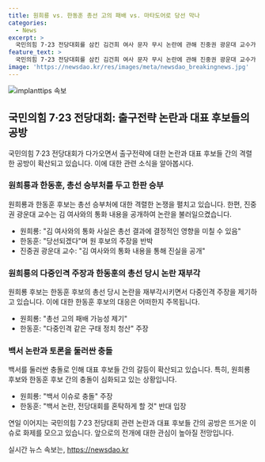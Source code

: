 ```yaml
---
title: 원희룡 vs. 한동훈 총선 고의 패배 vs. 마타도어로 당선 막나
categories:
  - News
excerpt: >
  국민의힘 7·23 전당대회를 삼킨 김건희 여사 문자 무시 논란에 관해 진중권 광운대 교수가 김 여사와 통화 내용을 공개하며 출구가 보이지 않는 진실 공방 지속. 원희룡은 한동훈의 총선 고의 패배 의심 제기, 한동훈은 진 교수의 주장 부인하며 반박. 출구전략 없이 전당대회를 했던 국민의힘 당 대표 후보들의 공방이 진행 중. 이에 원희룡은 총선 승리 절박함을 강조하며 사과를 촉구하고, 한동훈은 다중인격 구태 정치라고 비판하며 참전 중. 
feature_text: >
  국민의힘 7·23 전당대회를 삼킨 김건희 여사 문자 무시 논란에 관해 진중권 광운대 교수가 김 여사와 통화 내용을 공개하며 출구가 보이지 않는 진실 공방 지속. 원희룡은 한동훈의 총선 고의 패배 의심 제기, 한동훈은 진 교수의 주장 부인하며 반박. 출구전략 없이 전당대회를 했던 국민의힘 당 대표 후보들의 공방이 진행 중. 이에 원희룡은 총선 승리 절박함을 강조하며 사과를 촉구하고, 한동훈은 다중인격 구태 정치라고 비판하며 참전 중. 
image: 'https://newsdao.kr/res/images/meta/newsdao_breakingnews.jpg'
---
```


<p><img src="https://newsdao.kr/res/images/meta/newsdao_breakingnews.jpg" alt="implanttips 속보" /></p>

<h2 data-ke-size="size26">국민의힘 7·23 전당대회: 출구전략 논란과 대표 후보들의 공방</h2>

<p data-ke-size="size16">국민의힘 7·23 전당대회가 다가오면서 출구전략에 대한 논란과 대표 후보들 간의 격렬한 공방이 확산되고 있습니다. 이에 대한 관련 소식을 알아봅시다.</p>

<h3>원희룡과 한동훈, 총선 승부처를 두고 한판 승부</h3>

<p data-ke-size="size16">원희룡과 한동훈 후보는 총선 승부처에 대한 격렬한 논쟁을 펼치고 있습니다. 한편, 진중권 광운대 교수는 김 여사와의 통화 내용을 공개하여 논란을 불러일으켰습니다.</p>

<ul>
  <li>원희룡: "김 여사와의 통화 사실은 총선 결과에 결정적인 영향을 미칠 수 있음"</li>
  <li>한동훈: "당선되겠다"며 원 후보의 주장을 반박</li>
  <li>진중권 광운대 교수: "김 여사와의 통화 내용을 통해 진실을 공개" </li>
</ul>

<h3>원희룡의 다중인격 주장과 한동훈의 총선 당시 논란 재부각</h3>

<p data-ke-size="size16">원희룡 후보는 한동훈 후보의 총선 당시 논란을 재부각시키면서 다중인격 주장을 제기하고 있습니다. 이에 대한 한동훈 후보의 대응은 어떠한지 주목됩니다.</p>

<ul>
  <li>원희룡: "총선 고의 패배 가능성 제기" </li>
  <li>한동훈: "다중인격 같은 구태 정치 청산" 주장</li>
</ul>

<h3>백서 논란과 토론을 둘러싼 충돌</h3>

<p data-ke-size="size16">백서를 둘러싼 충돌로 인해 대표 후보들 간의 갈등이 확산되고 있습니다. 특히, 원희룡 후보와 한동훈 후보 간의 충돌이 심화되고 있는 상황입니다.</p>

<ul>
  <li>원희룡: "백서 이슈로 충돌" 주장</li>
  <li>한동훈: "백서 논란, 전당대회를 혼탁하게 할 것" 반대 입장</li>
</ul>

<p data-ke-size="size16">연일 이어지는 국민의힘 7·23 전당대회 관련 논란과 대표 후보들 간의 공방은 뜨거운 이슈로 화제를 모으고 있습니다. 앞으로의 전개에 대한 관심이 높아질 전망입니다. </p>
실시간 뉴스 속보는, <a href="https://newsdao.kr" rel="dofollow">https://newsdao.kr</a>


